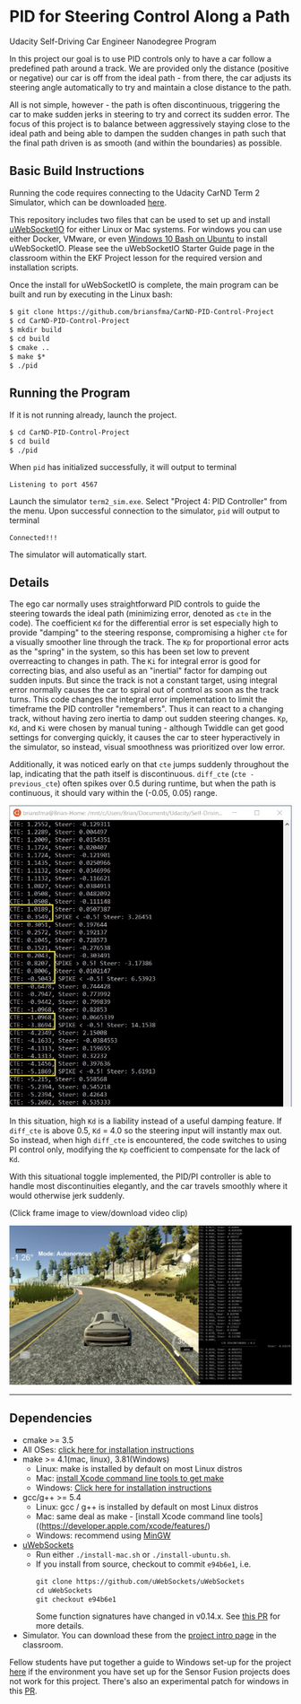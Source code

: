 # PID for Steering Control Along a Path
Udacity Self-Driving Car Engineer Nanodegree Program

In this project our goal is to use PID controls only to have a car follow a predefined path around a track. We are provided only the distance (positive or negative) our car is off from the ideal path - from there, the car adjusts its
steering angle automatically to try and maintain a close distance to the path.

All is not simple, however - the path is often discontinuous, triggering the car to make sudden jerks in steering to try and correct its sudden error. The focus of this project is to balance between aggressively staying close to the ideal path and being able to dampen the sudden changes in path such that the final path driven is as smooth (and within the boundaries) as possible.

[//]: # (Image References)
[image1]: data-errors.jpg "CTE Spikes"
[image2]: 2020-04-07_Frame.jpg "Runtime Example"

## Basic Build Instructions

Running the code requires connecting to the Udacity CarND Term 2 Simulator, which can be downloaded [here](https://github.com/udacity/self-driving-car-sim/releases).

This repository includes two files that can be used to set up and install [uWebSocketIO](https://github.com/uWebSockets/uWebSockets) for either Linux or Mac systems. For windows you can use either Docker, VMware, or even [Windows 10 Bash on Ubuntu](https://www.howtogeek.com/249966/how-to-install-and-use-the-linux-bash-shell-on-windows-10/) to install uWebSocketIO. Please see the uWebSocketIO Starter Guide page in the classroom within the EKF Project lesson for the required version and installation scripts.

Once the install for uWebSocketIO is complete, the main program can be built and run by executing in the Linux bash:

```
$ git clone https://github.com/briansfma/CarND-PID-Control-Project
$ cd CarND-PID-Control-Project
$ mkdir build
$ cd build
$ cmake ..
$ make $*
$ ./pid
```

## Running the Program

If it is not running already, launch the project.

```
$ cd CarND-PID-Control-Project
$ cd build
$ ./pid
```

When `pid` has initialized successfully, it will output to terminal

```
Listening to port 4567
```

Launch the simulator `term2_sim.exe`. Select "Project 4: PID Controller" from the menu. Upon successful connection to the simulator, `pid` will output to terminal

```
Connected!!!
```

The simulator will automatically start.

## Details

The ego car normally uses straightforward PID controls to guide the steering towards the ideal path (minimizing error, denoted as `cte` in the code). The coefficient `Kd` for the differential error is set especially high to provide "damping" to the steering response, compromising a higher `cte` for a visually smoother line through the track. The `Kp` for proportional error acts as the "spring" in the system, so this has been set low to prevent overreacting to changes in path. The `Ki` for integral error is good for correcting bias, and also useful as an "inertial" factor for damping out sudden inputs. But since the track is not a constant target, using integral error normally causes the car to spiral out of control as soon as the track turns. This code changes the integral error implementation to limit the timeframe the PID controller "remembers". Thus it can react to a changing track, without having zero inertia to damp out sudden steering changes. `Kp`, `Kd`, and `Ki` were chosen by manual tuning - although Twiddle can get good settings for converging quickly, it causes the car to steer hyperactively in the simulator, so instead, visual smoothness was prioritized over low error.

Additionally, it was noticed early on that `cte` jumps suddenly throughout the lap, indicating that the path itself is discontinuous. `diff_cte` (`cte - previous_cte`) often spikes over 0.5 during runtime, but when the path is continuous, it should vary within the (-0.05, 0.05) range.

![alt text][image1]

In this situation, high `Kd` is a liability instead of a useful damping feature. If `diff_cte` is above 0.5, `Kd` = 4.0 so the steering input will instantly max out. So instead, when high `diff_cte` is encountered, the code switches to using PI control only, modifying the `Kp` coefficient to compensate for the lack of `Kd`.

With this situational toggle implemented, the PID/PI controller is able to handle most discontinuities elegantly, and the car travels smoothly where it would otherwise jerk suddenly.

(Click frame image to view/download video clip)

[![alt text][image2]](2020-04-07.mp4 "Runtime Example")

---

## Dependencies

* cmake >= 3.5
 * All OSes: [click here for installation instructions](https://cmake.org/install/)
* make >= 4.1(mac, linux), 3.81(Windows)
  * Linux: make is installed by default on most Linux distros
  * Mac: [install Xcode command line tools to get make](https://developer.apple.com/xcode/features/)
  * Windows: [Click here for installation instructions](http://gnuwin32.sourceforge.net/packages/make.htm)
* gcc/g++ >= 5.4
  * Linux: gcc / g++ is installed by default on most Linux distros
  * Mac: same deal as make - [install Xcode command line tools]((https://developer.apple.com/xcode/features/)
  * Windows: recommend using [MinGW](http://www.mingw.org/)
* [uWebSockets](https://github.com/uWebSockets/uWebSockets)
  * Run either `./install-mac.sh` or `./install-ubuntu.sh`.
  * If you install from source, checkout to commit `e94b6e1`, i.e.
    ```
    git clone https://github.com/uWebSockets/uWebSockets 
    cd uWebSockets
    git checkout e94b6e1
    ```
    Some function signatures have changed in v0.14.x. See [this PR](https://github.com/udacity/CarND-MPC-Project/pull/3) for more details.
* Simulator. You can download these from the [project intro page](https://github.com/udacity/self-driving-car-sim/releases) in the classroom.

Fellow students have put together a guide to Windows set-up for the project [here](https://s3-us-west-1.amazonaws.com/udacity-selfdrivingcar/files/Kidnapped_Vehicle_Windows_Setup.pdf) if the environment you have set up for the Sensor Fusion projects does not work for this project. There's also an experimental patch for windows in this [PR](https://github.com/udacity/CarND-PID-Control-Project/pull/3).



